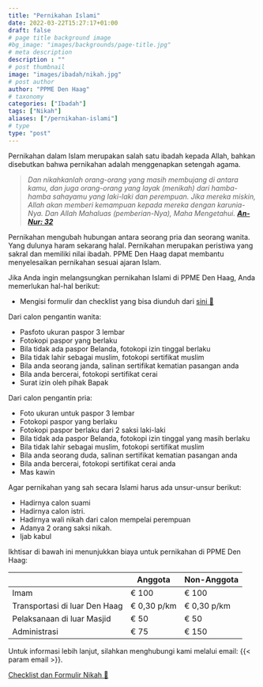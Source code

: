 ```yaml
---
title: "Pernikahan Islami"
date: 2022-03-22T15:27:17+01:00
draft: false
# page title background image
#bg_image: "images/backgrounds/page-title.jpg"
# meta description
description : ""
# post thumbnail
image: "images/ibadah/nikah.jpg"
# post author
author: "PPME Den Haag"
# taxonomy
categories: ["Ibadah"]
tags: ["Nikah"]
aliases: ["/pernikahan-islami"]
# type
type: "post"
---
```



Pernikahan dalam Islam merupakan salah satu ibadah kepada Allah, bahkan disebutkan bahwa pernikahan adalah menggenapkan setengah agama.


>*Dan nikahkanlah orang-orang yang masih membujang di antara kamu, dan juga orang-orang yang layak (menikah) dari hamba-hamba sahayamu yang laki-laki dan perempuan. Jika mereka miskin, Allah akan memberi kemampuan kepada mereka dengan karunia-Nya. Dan Allah Mahaluas (pemberian-Nya), Maha Mengetahui. [**An-Nur: 32**](https://quran.com/24/32)*

Pernikahan mengubah hubungan antara seorang pria dan seorang wanita. Yang dulunya haram sekarang halal. Pernikahan merupakan peristiwa yang sakral dan memiliki nilai ibadah. PPME Den Haag dapat membantu menyelesaikan pernikahan sesuai ajaran Islam.

Jika Anda ingin melangsungkan pernikahan Islami di PPME Den Haag, Anda memerlukan hal-hal berikut:

* Mengisi formulir dan checklist yang bisa diunduh dari [sini 📝](/forms/20210925-Checklist-trouwerij-PPME-Den-Haag.docx)

Dari calon pengantin wanita:

* Pasfoto ukuran paspor 3 lembar
* Fotokopi paspor yang berlaku
* Bila tidak ada paspor Belanda, fotokopi izin tinggal berlaku
* Bila tidak lahir sebagai muslim, fotokopi sertifikat muslim
* Bila anda seorang janda, salinan sertifikat kematian pasangan anda
* Bila anda bercerai, fotokopi sertifikat cerai
* Surat izin oleh pihak Bapak


Dari calon pengantin pria:
* Foto ukuran untuk paspor  3 lembar
* Fotokopi paspor yang berlaku
* Fotokopi paspor berlaku dari 2 saksi laki-laki
* Bila tidak ada paspor Belanda, fotokopi izin tinggal yang masih berlaku
* Bila tidak lahir sebagai muslim, fotokopi sertifikat muslim
* Bila anda seorang duda, salinan sertifikat kematian pasangan anda
* Bila anda bercerai, fotokopi sertifikat cerai anda
* Mas kawin


Agar pernikahan yang sah secara Islami harus ada unsur-unsur berikut:
* Hadirnya  calon suami
* Hadirnya calon istri.
* Hadirnya wali nikah dari calon mempelai perempuan
* Adanya 2 orang saksi nikah. 
* Ijab kabul


Ikhtisar di bawah ini menunjukkan biaya untuk pernikahan di PPME Den Haag:


|                                | **Anggota** | **Non-Anggota** | 
| ------------------------------ | ----------- | --------------- |
| Imam                           | € 100       | € 100           |
| Transportasi di luar Den Haag  | € 0,30 p/km | € 0,30 p/km     |
| Pelaksanaan di luar Masjid     | € 50        | € 50            | 
| Administrasi                   | € 75        | € 150           |

Untuk informasi lebih lanjut, silahkan menghubungi kami melalui email:  {{< param email >}}.

[Checklist dan Formulir Nikah 📝](/forms/20210925-Checklist-trouwerij-PPME-Den-Haag.docx)